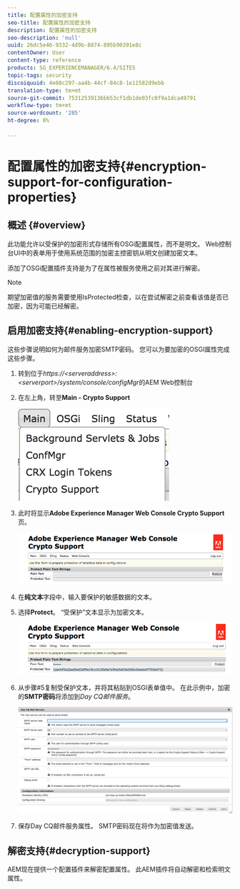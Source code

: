 ```yaml
---
title: 配置属性的加密支持
seo-title: 配置属性的加密支持
description: 配置属性的加密支持
seo-description: 'null'
uuid: 26dc5e46-9332-4d9b-8874-895b90391e8c
contentOwner: User
content-type: reference
products: SG_EXPERIENCEMANAGER/6.4/SITES
topic-tags: security
discoiquuid: 4e08c297-aa4b-44cf-84c8-1e11582d9ebb
translation-type: tm+mt
source-git-commit: 75312539136bb53cf1db1de03fc0f9a1dca49791
workflow-type: tm+mt
source-wordcount: '285'
ht-degree: 0%

---
```



# 配置属性的加密支持{#encryption-support-for-configuration-properties}

## 概述 {#overview}

此功能允许以受保护的加密形式存储所有OSGi配置属性，而不是明文。 Web控制台UI中的表单用于使用系统范围的加密主控密钥从明文创建加密文本。

添加了OSGi配置插件支持是为了在属性被服务使用之前对其进行解密。

>[!NOTE]
>
>期望加密值的服务需要使用IsProtected检查，以在尝试解密之前查看该值是否已加密，因为可能已经解密。

## 启用加密支持{#enabling-encryption-support}

这些步骤说明如何为邮件服务加密SMTP密码。 您可以为要加密的OSGI属性完成这些步骤。

1. 转到位于&#x200B;*https://&lt;serveraddress>:&lt;serverport>/system/console/configMgr*&#x200B;的AEM Web控制台
1. 在左上角，转至&#x200B;**Main - Crypto Support**

   ![chlimage_1-325](assets/chlimage_1-325.png)

1. 此时将显示&#x200B;**Adobe Experience Manager Web Console Crypto Support**&#x200B;页。

   ![screen_shot_2018-08-01at113417am](assets/screen_shot_2018-08-01at113417am.png)

1. 在&#x200B;**纯文本**&#x200B;字段中，输入要保护的敏感数据的文本。
1. 选择&#x200B;**Protect**。 “受保护”文本显示为加密文本。

   ![screen_shot_2018-08-01at113844am](assets/screen_shot_2018-08-01at113844am.png)

1. 从步骤#5复制受保护文本，并将其粘贴到OSGI表单值中。 在此示例中，加密的&#x200B;**SMTP密码**&#x200B;将添加到&#x200B;*Day CQ邮件服务*。

   ![screen_shot_2016-12-18at105809pm](assets/screen_shot_2016-12-18at105809pm.png)

1. 保存Day CQ邮件服务属性。 SMTP密码现在将作为加密值发送。

## 解密支持{#decryption-support}

AEM现在提供一个配置插件来解密配置属性。 此AEM插件将自动解密和检索明文属性。
